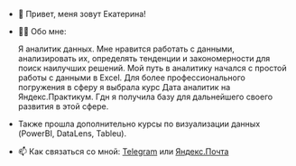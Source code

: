 - 👋 Привет, меня зовут Екатерина!
- 👨‍💻 Обо мне:

  Я аналитик данных. Мне нравится работать с данными, анализировать их, определять тенденции и закономерности для поиск наилучших решений. Мой путь в аналитику начался с простой работы с данными в Excel.
  Для более профессионального погружения в сферу я выбрала курс Дата аналитик на Яндекс.Практикум. Гдн я получила базу для дальнейшего своего развития в этой сфере.
- Также прошла дополнительно курсы по визуализации данных (PowerBI, DataLens, Tableu).

- 📫 Как связаться со мной: [Telegram](https://t.me/Eekaterina007) или [Яндекс.Почта](https://mail.yandex.ru/compose?to=lauel@yandex.ru)


